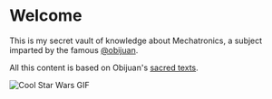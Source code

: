 # Welcome

This is my secret vault of knowledge about Mechatronics, a subject imparted by the famous [@obijuan](https://www.github.com/obijuan).

All this content is based on Obijuan's [sacred texts](https://github.com/myTeachingURJC/Mecatronica). 

![Cool Star Wars GIF](https://media.tenor.com/iy9ruW7jrbkAAAAC/star-wars-luke-skywalker.gif)

